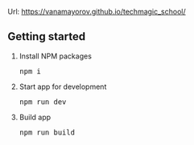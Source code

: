 <p>Url: <a href="https://vanamayorov.github.io/techmagic_school/">https://vanamayorov.github.io/techmagic_school/</a></p>  
<h2>Getting started</h2>
<ol>
    <li>
        Install NPM packages
        <pre>npm i</pre>
    </li>
    <li>
        Start app for development
        <pre>npm run dev</pre>
    </li>
    <li>
        Build app
        <pre>npm run build</pre>
    </li>
</ol>
